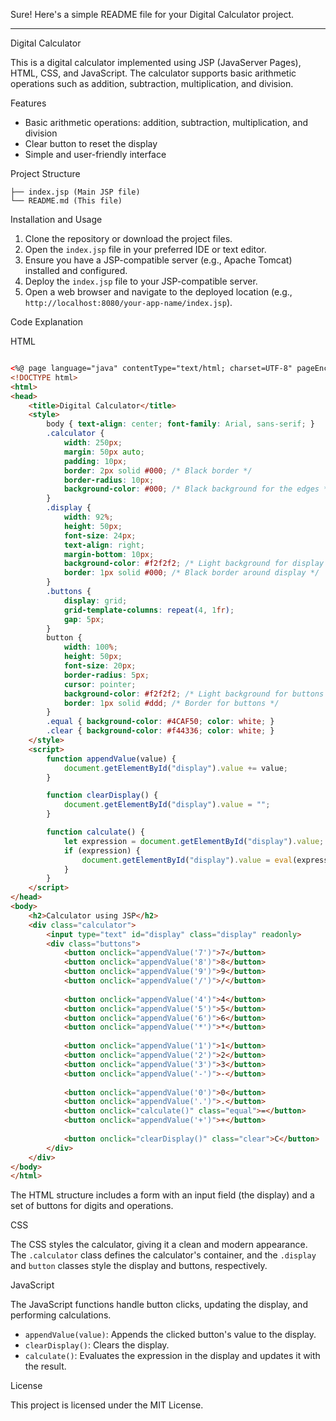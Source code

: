 Sure! Here's a simple README file for your Digital Calculator project.

---

Digital Calculator

This is a digital calculator implemented using JSP (JavaServer Pages), HTML, CSS, and JavaScript. The calculator supports basic arithmetic operations such as addition, subtraction, multiplication, and division.

Features

- Basic arithmetic operations: addition, subtraction, multiplication, and division
- Clear button to reset the display
- Simple and user-friendly interface

Project Structure

```
├── index.jsp (Main JSP file)
└── README.md (This file)
```

Installation and Usage

1. Clone the repository or download the project files.
2. Open the `index.jsp` file in your preferred IDE or text editor.
3. Ensure you have a JSP-compatible server (e.g., Apache Tomcat) installed and configured.
4. Deploy the `index.jsp` file to your JSP-compatible server.
5. Open a web browser and navigate to the deployed location (e.g., `http://localhost:8080/your-app-name/index.jsp`).

Code Explanation

HTML

```html

<%@ page language="java" contentType="text/html; charset=UTF-8" pageEncoding="UTF-8"%>
<!DOCTYPE html>
<html>
<head>
    <title>Digital Calculator</title>
    <style>
        body { text-align: center; font-family: Arial, sans-serif; }
        .calculator {
            width: 250px;
            margin: 50px auto;
            padding: 10px;
            border: 2px solid #000; /* Black border */
            border-radius: 10px;
            background-color: #000; /* Black background for the edges */
        }
        .display {
            width: 92%;
            height: 50px;
            font-size: 24px;
            text-align: right;
            margin-bottom: 10px;
            background-color: #f2f2f2; /* Light background for display area */
            border: 1px solid #000; /* Black border around display */
        }
        .buttons {
            display: grid;
            grid-template-columns: repeat(4, 1fr);
            gap: 5px;
        }
        button {
            width: 100%;
            height: 50px;
            font-size: 20px;
            border-radius: 5px;
            cursor: pointer;
            background-color: #f2f2f2; /* Light background for buttons */
            border: 1px solid #ddd; /* Border for buttons */
        }
        .equal { background-color: #4CAF50; color: white; }
        .clear { background-color: #f44336; color: white; }
    </style>
    <script>
        function appendValue(value) {
            document.getElementById("display").value += value;
        }

        function clearDisplay() {
            document.getElementById("display").value = "";
        }

        function calculate() {
            let expression = document.getElementById("display").value;
            if (expression) {
                document.getElementById("display").value = eval(expression);
            }
        }
    </script>
</head>
<body>
    <h2>Calculator using JSP</h2>
    <div class="calculator">
        <input type="text" id="display" class="display" readonly>
        <div class="buttons">
            <button onclick="appendValue('7')">7</button>
            <button onclick="appendValue('8')">8</button>
            <button onclick="appendValue('9')">9</button>
            <button onclick="appendValue('/')">/</button>
            
            <button onclick="appendValue('4')">4</button>
            <button onclick="appendValue('5')">5</button>
            <button onclick="appendValue('6')">6</button>
            <button onclick="appendValue('*')">*</button>
            
            <button onclick="appendValue('1')">1</button>
            <button onclick="appendValue('2')">2</button>
            <button onclick="appendValue('3')">3</button>
            <button onclick="appendValue('-')">-</button>
            
            <button onclick="appendValue('0')">0</button>
            <button onclick="appendValue('.')">.</button>
            <button onclick="calculate()" class="equal">=</button>
            <button onclick="appendValue('+')">+</button>
            
            <button onclick="clearDisplay()" class="clear">C</button>
        </div>
    </div>
</body>
</html>
```

The HTML structure includes a form with an input field (the display) and a set of buttons for digits and operations.

CSS

The CSS styles the calculator, giving it a clean and modern appearance. The `.calculator` class defines the calculator's container, and the `.display` and `button` classes style the display and buttons, respectively.

JavaScript

The JavaScript functions handle button clicks, updating the display, and performing calculations.

- `appendValue(value)`: Appends the clicked button's value to the display.
- `clearDisplay()`: Clears the display.
- `calculate()`: Evaluates the expression in the display and updates it with the result.

License

This project is licensed under the MIT License.
